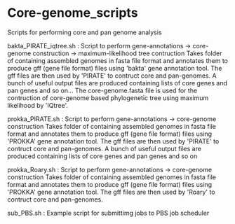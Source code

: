 # Core-genome_scripts
Scripts for performing core and pan genome analysis

bakta_PIRATE_iqtree.sh : Script to perform gene-annotations -> core-genome construction -> maximum-likelihood tree contruction
Takes folder of containing assembled genomes in fasta file format and annotates them to produce gff (gene file format) files using 'bakta' gene annotation tool. The gff files are then used by 'PIRATE' to contruct core and pan-genomes. A bunch of useful output files are produced containing lists of core genes and pan genes and so on... The core-genome.fasta file is used for the contruction of core-genome based phylogenetic tree using maximum likelihood by 'IQtree'. 

prokka_PIRATE.sh : Script to perform gene-annotations -> core-genome construction
Takes folder of containing assembled genomes in fasta file format and annotates them to produce gff (gene file format) files using 'PROKKA' gene annotation tool. The gff files are then used by 'PIRATE' to contruct core and pan-genomes. A bunch of useful output files are produced containing lists of core genes and pan genes and so on

prokka_Roary.sh : Script to perform gene-annotations -> core-genome construction
Takes folder of containing assembled genomes in fasta file format and annotates them to produce gff (gene file format) files using 'PROKKA' gene annotation tool. The gff files are then used by 'Roary' to contruct core and pan-genomes. 

sub_PBS.sh : Example script for submittimg jobs to PBS job scheduler
